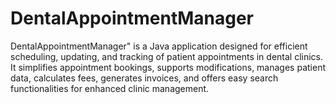 # DentalAppointmentManager
DentalAppointmentManager" is a Java application designed for efficient scheduling, updating, and tracking of patient appointments in dental clinics. It simplifies appointment bookings, supports modifications, manages patient data, calculates fees, generates invoices, and offers easy search functionalities for enhanced clinic management.
